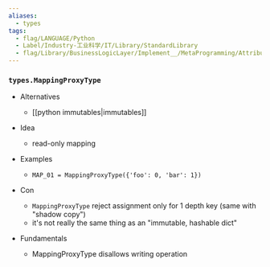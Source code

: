 ```yaml
---
aliases:
  - types
tags:
  - flag/LANGUAGE/Python
  - Label/Industry-工业科学/IT/Library/StandardLibrary
  - flag/Library/BusinessLogicLayer/Implement__/MetaProgramming/Attribute/MonkeyPatching
---
```


### `types.MappingProxyType`

- Alternatives
    - [[python immutables|immutables]]

- Idea
    - read-only mapping

- Examples
    - `MAP_01 = MappingProxyType({'foo': 0, 'bar': 1})`

- Con
    - `MappingProxyType` reject assignment only for 1 depth key (same with "shadow copy")
    - it's not really the same thing as an "immutable, hashable dict"

- Fundamentals
    - MappingProxyType disallows writing operation

